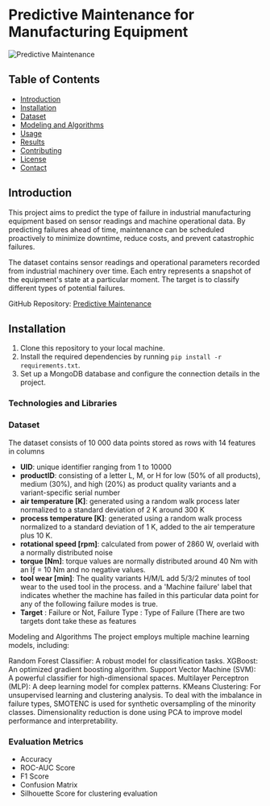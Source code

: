 # Predictive Maintenance for Manufacturing Equipment

![Predictive Maintenance](https://img.shields.io/badge/Predictive-Maintenance-blue)

## Table of Contents

- [Introduction](#introduction)
- [Installation](#installation)
- [Dataset](#dataset)
- [Modeling and Algorithms](#modeling-and-algorithms)
- [Usage](#usage)
- [Results](#results)
- [Contributing](#contributing)
- [License](#license)
- [Contact](#contact)

## Introduction

This project aims to predict the type of failure in industrial manufacturing equipment based on sensor readings and machine operational data. By predicting failures ahead of time, maintenance can be scheduled proactively to minimize downtime, reduce costs, and prevent catastrophic failures.

The dataset contains sensor readings and operational parameters recorded from industrial machinery over time. Each entry represents a snapshot of the equipment's state at a particular moment. The target is to classify different types of potential failures.

GitHub Repository: [Predictive Maintenance](https://github.com/jaysri125278/Predictive-Maintenance/tree/main)

## Installation

1. Clone this repository to your local machine.
2. Install the required dependencies by running `pip install -r requirements.txt`.
3. Set up a MongoDB database and configure the connection details in the project.

### Technologies and Libraries

### Dataset

The dataset consists of 10 000 data points stored as rows with 14 features in columns
- **UID**: unique identifier ranging from 1 to 10000
- **productID**: consisting of a letter L, M, or H for low (50% of all products), medium (30%), and high (20%) as product quality variants and a variant-specific serial number
- **air temperature [K]**: generated using a random walk process later normalized to a standard deviation of 2 K around 300 K
- **process temperature [K]**: generated using a random walk process normalized to a standard deviation of 1 K, added to the air temperature plus 10 K.
- **rotational speed [rpm]**: calculated from power of 2860 W, overlaid with a normally distributed noise
- **torque [Nm]**: torque values are normally distributed around 40 Nm with an Ïƒ = 10 Nm and no negative values.
- **tool wear [min]**: The quality variants H/M/L add 5/3/2 minutes of tool wear to the used tool in the process. and a 'Machine failure' label that indicates whether the machine has failed in this particular data point for any of the following failure modes is true.
- **Target** : Failure or Not, Failure Type : Type of Failure (There are two targets dont take these as features

Modeling and Algorithms
The project employs multiple machine learning models, including:

Random Forest Classifier: A robust model for classification tasks.
XGBoost: An optimized gradient boosting algorithm.
Support Vector Machine (SVM): A powerful classifier for high-dimensional spaces.
Multilayer Perceptron (MLP): A deep learning model for complex patterns.
KMeans Clustering: For unsupervised learning and clustering analysis.
To deal with the imbalance in failure types, SMOTENC is used for synthetic oversampling of the minority classes. Dimensionality reduction is done using PCA to improve model performance and interpretability.

### Evaluation Metrics
- Accuracy
- ROC-AUC Score
- F1 Score
- Confusion Matrix
- Silhouette Score for clustering evaluation




